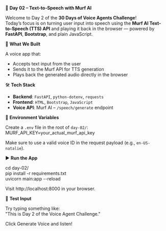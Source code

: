 🎯 **Day 02 – Text-to-Speech with Murf AI**

Welcome to Day 2 of the **30 Days of Voice Agents Challenge**!  
Today’s focus is on turning user input into speech using the **Murf AI Text-to-Speech (TTS) API** and playing it back in the browser — powered by **FastAPI**, **Bootstrap**, and plain JavaScript.

🧠 **What We Built**

A voice app that:
- Accepts text input from the user
- Sends it to the Murf API for TTS generation
- Plays back the generated audio directly in the browser

🛠 **Tech Stack**

- **Backend**: `FastAPI`, `python-dotenv`, `requests`  
- **Frontend**: `HTML`, `Bootstrap`, `JavaScript`  
- **Voice API**: Murf AI – `/speech/generate` endpoint

🔐 **Environment Variables**

Create a `.env` file in the root of `day-02/`:
MURF_API_KEY=your_actual_murf_api_key

Make sure to use a valid voice ID in the request payload (e.g., `en-US-natalie`).

▶️ **Run the App**

cd day-02/ <br>
pip install -r requirements.txt <br>
uvicorn main:app --reload

Visit http://localhost:8000 in your browser.

🧪 **Test Input**

Try typing something like: <br>
"This is Day 2 of the Voice Agent Challenge."

Click Generate Voice and listen!
